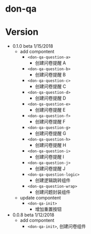 # don-qa


# Version
- 0.1.0 beta 1/15/2018
    - add compontent
        - `<don-qa-question-a>`
            - 创建问卷提醒 A
        - `<don-qa-question-b>`
            - 创建问卷提醒 B
        - `<don-qa-question-c>`
            - 创建问卷提醒 C
        - `<don-qa-question-d>`
            - 创建问卷提醒 D
        - `<don-qa-question-e>`
            - 创建问卷提醒 E
        - `<don-qa-question-f>`
            - 创建问卷提醒 F
        - `<don-qa-question-g>`
            - 创建问卷提醒 G
        - `<don-qa-question-h>`
            - 创建问卷提醒 H
        - `<don-qa-question-i>`
            - 创建问卷提醒 I
        - `<don-qa-question-j>`
            - 创建问卷提醒 J
        - `<don-qa-question-logic>`
            - 创建逻辑跳转组件
        - `<don-qa-question-wrap>`
            - 创建问题封装组件
    - update compontent
        - `<don-qa-init>`
            - 增加重置按钮
- 0.0.8 beta 1/12/2018
    - add compontent
        - `<don-qa-init>`, 创建问卷组件
